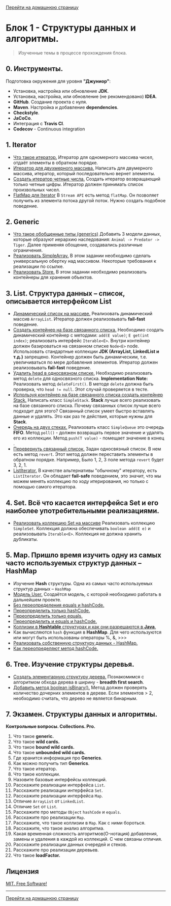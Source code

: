 [Перейти на домашнюю страницу](../README.md)

# Блок 1 - Структуры данных и алгоритмы.
> Изученные темы в процессе прохождения блока.

## 0. Инструменты. 
Подготовка окружения для уровня **"Джуниор"**:
* Установка, настройка или обновление **JDK**.
* Установка, настройка, или обновление (не рекомендовано) **IDEA**.
* **GitHub**. Создание проекта с нуля.
* **Maven**. Настройка и добавление **dependencies**.
* **Checkstyle**.
* **JaCoCo**.
* Интеграция с **Travis CI**.
* **Codecov** - Continuous integration 

## 1. Iterator

   * [Что такое итератор.](https://github.com/ViktorJava/job4j_design/issues/6) Итератор для одномерного массива чисел, отдаёт элементы в обратном порядке. 
   * [Итератор для двухмерного массива.](https://github.com/ViktorJava/job4j_design/issues/8) Написать для двумерного массива, итератор, который последовательно вернет элементы.
   * [Создать итератор четные числа.](https://github.com/ViktorJava/job4j_design/issues/9) Создать итератор возвращающий только четные цифры. Итератор должен принимать список произвольных чисел.
   * [FlatMap для Iterator](https://https://github.com/ViktorJava/job4j_design/issues/10) В `Stream API` есть метод `flatMap`. Он позволяет получить из элемента потока другой поток. Нужно создать подобное поведение.
   
## 2. Generic 

   * [Что такое обобщенные типы (generics)](https://github.com/ViktorJava/job4j_design/issues/13) Добавить 3 модели данных, которые образуют иерархию наследования:
`Animal -> Predator -> Tiger`. Далее применяя обощение, создавались различные ограничения.
   * [Реализовать SimpleArray.](https://github.com/ViktorJava/job4j_design/issues/15) В этом задании необходимо сделать универсальную обертку над массивом. Некоторые требования к реализации по ссылке.
   * [Реализовать Store.](https://github.com/ViktorJava/job4j_design/issues/16) В этом задании необходимо реализовать контейнеры для хранения объектов.

## 3. List. Структура данных – список, описывается интерфейсом List

   * [Динамический список на массиве.](https://github.com/ViktorJava/job4j_design/issues/18) Реализовать динамический массив `ArrayList`. Итератор должен реализовывать **fail-fast** поведение.
   * [Создать контейнер на базе связанного списка.](https://github.com/ViktorJava/job4j_design/issues/19) Необходимо создать динамический контейнер с методами: `add(E value)`; `E get(int index)`; реализовать интерфейс `Iterable<E>`. Внутри контейнер должен базироваться на связанном списке `Node<E>` node. Использовать стандартные коллекции **JDK (ArrayList, LinkedList и т.д.)** запрещено. Контейнер должен быть динамическим, т.е. увеличиваться по мере добавления элементов. Итератор должен реализовывать **fail-fast** поведение.
   * [Удалить head в односвязном списке.](https://github.com/ViktorJava/job4j_design/issues/20) Необходимо реализовать метод `delete` для односвязного списка. **Implementation Note:** Реализовать метод `deleteFirst()`. В методе `delete` должна быть проверка, что `head != null`. Этот случай проверяется в тесте.
   * [Используя контейнер на базе связанного списка создать контейнер Stack.](https://github.com/ViktorJava/job4j_design/issues/21) Написать класс `SimpleStack`. **Stack** лучше всего реализовать на базе связанного списка. Почему связанных список лучше всего подходит для этого? Связанный список умеет быстро вставлять данные и удалять. Это как раз те действия, которые нужны для **Stack**.
   * [Очередь на двух стеках.](https://github.com/ViktorJava/job4j_design/issues/22) Реализовать класс `SimpleQueue` это очередь **FIFO**. Метод `poll()` - должен возвращать первое значение и удалять его из коллекции. Метод `push(T value)` - помещает значение в конец .
   * [Перевернуть связанный список.](https://github.com/ViktorJava/job4j_design/issues/24) Задан односвязный список. В нем есть метод `revert`. Этот метод должен переставить элементы в обратном порядке. Например, Было 1, 2, 3 поле метода `revert` будет 3, 2, 1.
   * [ListIterator.](https://github.com/ViktorJava/job4j_design/issues/25) В качестве альтернативы "обычному" итератору, есть `ListIterator`. Он обладает **fail-safe** поведением, это значит, что мы можем менять коллекцию по ходу итерирования, но только с помощью самого итератора. 

## 4. Set. Всё что касается интерфейса Set<E> и его наиболее употребительными реализациями.
* [Реализовать коллекцию Set на массиве](https://github.com/ViktorJava/job4j_design/issues/26) Реализовать коллекцию `SimpleSet`. Коллекция должна обеспечивать `boolean add(E e)` и реализовывать `Iterable<E>`. Коллекция не должна хранить дубликаты.

## 5. Map. Пришло время изучить одну из самых часто используемых структур данных – HashMap
* Изучение **Hash** структуры. Одна из самых часто используемых структур данных – `HashMap`
* [Модель User.](https://github.com/ViktorJava/job4j_design/issues/27) Создаётся модель, с которой необходимо работать в дальнейшем проекте.
* [Без переопределения equals и hashCode.](https://github.com/ViktorJava/job4j_design/issues/27)
* [Переопределить только hashCode.](https://github.com/ViktorJava/job4j_design/issues/27)
* [Переопределить только equals.](https://github.com/ViktorJava/job4j_design/issues/27)
* [Переопределить и equals и hashCode.](https://github.com/ViktorJava/job4j_design/issues/27)
* [Коллизии в **Hashtable** структурах и как они разрешаются в **Java**.](https://github.com/ViktorJava/job4j_design/issues/30)
* Как вычисляются `hash` функция в **HashMap**. Для чего используются или могут быть использованы операторы %, &, >>>
* [Реализовать собственную структуру данных - HashMap.](https://github.com/ViktorJava/job4j_design/issues/28)
* [Как переопределяют метод hashCode.](https://github.com/ViktorJava/job4j_design/commit/23ca3bfa6b6e5fb854dcfd0cfb11e6e5ccea8cf4)

## 6. Tree. Изучение структуры деревья.
* [Создать элементарную структуру дерева.](https://github.com/ViktorJava/job4j_design/issues/29) Познакомимся с алгоритмом обхода дерева в ширину - **breadth first search**.
* [Добавить метод boolean isBinary().](https://github.com/ViktorJava/job4j_design/issues/29) Метод должен проверять количество дочерних элементов в дереве. Если элементов > 2, необходимо считать, что дерево не является бинарным.

## 7. Экзамен. Структуры данных и алгоритмы.
**Контрольные вопросы. Collections. Pro.**
1. Что такое **generic.**
2. Что такое **wild cards.**
3. Что такое **bound wild cards.**
4. Что такое **unbounded wild cards.**
5. Где хранится информация про **Generics**.
6. Как можно получить тип **Generics**.
7. Что такое итератор.
8. Что такое коллекции.
9. Назовите базовые интерфейсы коллекций.
10. Расскажите реализации интерфейса `List`.
11. Расскажите реализации интерфейса `Set`.
12. Расскажите реализации интерфейса `Map`.
13. Отличие `ArrayList` от `LinkedList`.
14. Отличие `Set` от `List`.
15. Расскажите про методы `Object` `hashCode` и `equals`.
16. Расскажите про реализации `Map`.
17. Расскажите, что такое коллизии в `Map`. Как с ними бороться.
18. Расскажите, что такое анализ алгоритма.
19. Какая временная сложность алгоритмов(O-нотация) добавления, замены и удаления в каждой из коллекций. С чем связаны отличия.
20. Расскажите реализации данных очередей и стеков.
21. Расскажите про реализации деревьев.
22. Что такое **loadFactor.**

## Лицензия

[MIT. Free Software!](https://github.com/ViktorJava/job4j/tree/master/LICENSE)

---

[Перейти на домашнюю страницу](../README.md)
